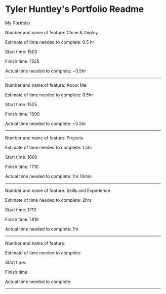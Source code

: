 # Tyler Huntley's Portfolio Readme

[My Portfolio](https://tyler-h-portfolio.netlify.app/)

Number and name of feature: Clone & Deploy

Estimate of time needed to complete: 0.5 hr

Start time: 1500

Finish time: 1525

Actual time needed to complete: ~0.5hr

---------------------------------------------------------------------

Number and name of feature: About Me

Estimate of time needed to complete: 0.5hr

Start time: 1525

Finish time: 1600

Actual time needed to complete: ~0.5hr

---------------------------------------------------------------------

Number and name of feature: Projects

Estimate of time needed to complete: 1.5hr

Start time: 1600

Finish time: 1710

Actual time needed to complete: 1hr 10min

---------------------------------------------------------------------

Number and name of feature: Skills and Experience

Estimate of time needed to complete: 2hrs

Start time: 1710

Finish time: 1810

Actual time needed to complete: 1hr

---------------------------------------------------------------------

Number and name of feature: 

Estimate of time needed to complete: 

Start time: 

Finish time: 

Actual time needed to complete: 

---------------------------------------------------------------------
